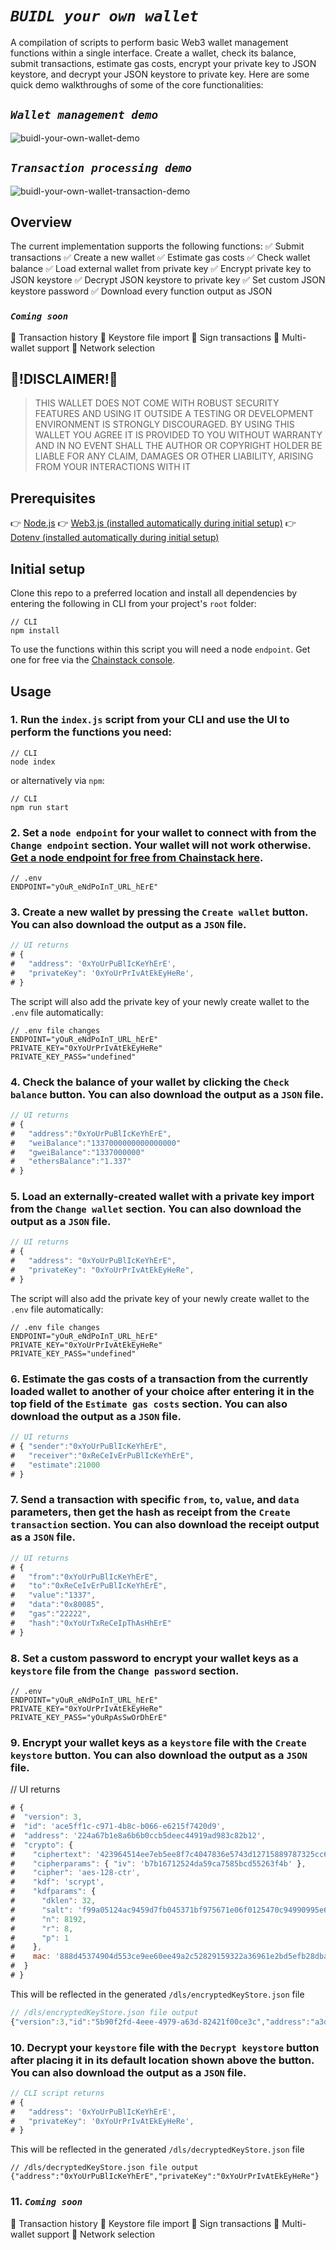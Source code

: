 # ___`BUIDL your own wallet`___

A compilation of scripts to perform basic Web3 wallet management functions within a single interface. Create a wallet, check its balance, submit transactions, estimate gas costs, encrypt your private key to JSON keystore, and decrypt your JSON keystore to private key. Here are some quick demo walkthroughs of some of the core functionalities:

## ___`Wallet management demo`___

![buidl-your-own-wallet-demo](https://user-images.githubusercontent.com/24898023/209030207-64ae8033-e129-4c61-9834-2f2b83b75af1.gif)

## ___`Transaction processing demo`___

![buidl-your-own-wallet-transaction-demo](https://user-images.githubusercontent.com/24898023/211145501-8d27389a-ce96-489e-acdc-12660b0711e3.gif)


## Overview
The current implementation supports the following functions:
✅ Submit transactions
✅ Create a new wallet
✅ Estimate gas costs
✅ Check wallet balance
✅ Load external wallet from private key
✅ Encrypt private key to JSON keystore
✅ Decrypt JSON keystore to private key
✅ Set custom JSON keystore password
✅ Download every function output as JSON

### ___`Coming soon`___
📅 Transaction history
📅 Keystore file import
📅 Sign transactions
📅 Multi-wallet support
📅 Network selection

## 🚨!DISCLAIMER!🚨
>THIS WALLET DOES NOT COME WITH ROBUST SECURITY FEATURES AND USING IT OUTSIDE A TESTING OR DEVELOPMENT ENVIRONMENT IS STRONGLY DISCOURAGED. BY USING THIS WALLET YOU AGREE IT IS PROVIDED TO YOU WITHOUT WARRANTY AND IN NO EVENT SHALL THE AUTHOR OR COPYRIGHT HOLDER BE LIABLE FOR ANY CLAIM, DAMAGES OR OTHER LIABILITY, ARISING FROM YOUR INTERACTIONS WITH IT


## Prerequisites

👉 [Node.js](https://nodejs.org/en/)
👉 [Web3.js (installed automatically during initial setup)](https://github.com/web3/web3.js)
👉 [Dotenv (installed automatically during initial setup)](https://github.com/motdotla/dotenv)

## Initial setup

Clone this repo to a preferred location and install all dependencies by entering the following in CLI from your project's `root` folder:

```shell
// CLI
npm install
```

To use the functions within this script you will need a node `endpoint`. Get one for free via the [Chainstack console](https://console.chainstack.com/).

## Usage

### 1. Run the `index.js` script from your CLI and use the UI to perform the functions you need:

```shell
// CLI
node index
```

or alternatively via `npm`:

```shell
// CLI
npm run start
```

### 2. Set a `node endpoint` for your wallet to connect with from the `Change endpoint` section. Your wallet will not work otherwise. [Get a node endpoint for free from Chainstack here](https://console.chainstack.com/).

```shell
// .env
ENDPOINT="yOuR_eNdPoInT_URL_hErE"
```

### 3. Create a new wallet by pressing the `Create wallet` button. You can also download the output as a `JSON` file.

```js
// UI returns
# {
#   "address": '0xYoUrPuBlIcKeYhErE',
#   "privateKey": '0xYoUrPrIvAtEkEyHeRe',
# }
```

The script will also add the private key of your newly create wallet to the `.env` file automatically:

```shell
// .env file changes
ENDPOINT="yOuR_eNdPoInT_URL_hErE"
PRIVATE_KEY="0xYoUrPrIvAtEkEyHeRe"
PRIVATE_KEY_PASS="undefined"
```

### 4. Check the balance of your wallet by clicking the `Check balance` button. You can also download the output as a `JSON` file.

```js
// UI returns
# {
#   "address":"0xYoUrPuBlIcKeYhErE",
#   "weiBalance":"1337000000000000000"
#   "gweiBalance":"1337000000"
#   "ethersBalance":"1.337"
# }
```

### 5. Load an externally-created wallet with a private key import from the `Change wallet` section. You can also download the output as a `JSON` file.

```js
// UI returns
# {
#   "address": "0xYoUrPuBlIcKeYhErE",
#   "privateKey": "0xYoUrPrIvAtEkEyHeRe",
# }
```

The script will also add the private key of your newly create wallet to the `.env` file automatically:

```shell
// .env file changes
ENDPOINT="yOuR_eNdPoInT_URL_hErE"
PRIVATE_KEY="0xYoUrPrIvAtEkEyHeRe"
PRIVATE_KEY_PASS="undefined"
```

### 6. Estimate the gas costs of a transaction from the currently loaded wallet to another of your choice after entering it in the top field of the `Estimate gas costs` section. You can also download the output as a `JSON` file.

```js
// UI returns
# { "sender":"0xYoUrPuBlIcKeYhErE",
#   "receiver":"0xReCeIvErPuBlIcKeYhErE",
#   "estimate":21000
# }
```

### 7. Send a transaction with specific `from`, `to`, `value`, and `data` parameters, then get the hash as receipt from the `Create transaction` section. You can also download the receipt output as a `JSON` file.

```js
// UI returns
# {
#   "from":"0xYoUrPuBlIcKeYhErE",
#   "to":"0xReCeIvErPuBlIcKeYhErE",
#   "value":"1337",
#   "data":"0x80085",
#   "gas":"22222",
#   "hash":"0xYoUrTxReCeIpThAsHhErE"
# }
```

### 8. Set a custom password to encrypt your wallet keys as a `keystore` file from the `Change password` section.

```shell
// .env
ENDPOINT="yOuR_eNdPoInT_URL_hErE"
PRIVATE_KEY="0xYoUrPrIvAtEkEyHeRe"
PRIVATE_KEY_PASS="yOuRpAsSwOrDhErE"
```

### 9. Encrypt your wallet keys as a `keystore` file with the `Create keystore` button. You can also download the output as a `JSON` file.

// UI returns
```js
# {
#  "version": 3,
#  "id": 'ace5ff1c-c971-4b8c-b066-e6215f7420d9',
#  "address": '224a67b1e8a6b6b0ccb5deec44919ad983c82b12',
#  "crypto": {
#    "ciphertext": '423964514ee7eb5ee8f7c4047836e5743d12715889787325cc65b26b2d42ab7c',
#    "cipherparams": { "iv": 'b7b16712524da59ca7585bcd55263f4b' },
#    "cipher": 'aes-128-ctr',
#    "kdf": 'scrypt',
#    "kdfparams": {
#      "dklen": 32,
#      "salt": 'f99a05124ac9459d7fb045371bf975671e06f0125470c94990995e6e0a981312',
#      "n": 8192,
#      "r": 8,
#      "p": 1
#    },
#    mac: '888d45374904d553ce9ee60ee49a2c52829159322a36961e2bd5efb28dba58c3'
#  }
# }
```

This will be reflected in the generated `/dls/encryptedKeyStore.json` file

```js
// /dls/encryptedKeyStore.json file output
{"version":3,"id":"5b90f2fd-4eee-4979-a63d-82421f00ce3c","address":"a3d13afd97d3327e29178dbd8a1bc3fc639f363b","crypto":{"ciphertext":"1b69bc20f3b55ff3b4c32ebc0825c3c2d33daf1b1c080219db05fae9d806a0e6","cipherparams":{"iv":"773dd2ad24f0fb8973dd73184f0bf2b3"},"cipher":"aes-128-ctr","kdf":"scrypt","kdfparams":{"dklen":32,"salt":"5b49ecae1740ceef08686468a6179c1d154d7fea1997e1bada81050096cb042a","n":8192,"r":8,"p":1},"mac":"8a6f36122eec78348be94fa1352ecf28be0f875b92d64924e3708b34f2440114"}}
```

### 10. Decrypt your `keystore` file with the `Decrypt keystore` button after placing it in its default location shown above the button. You can also download the output as a `JSON` file.

```js
// CLI script returns
# {
#   "address": '0xYoUrPuBlIcKeYhErE',
#   "privateKey": '0xYoUrPrIvAtEkEyHeRe',
# }
```

This will be reflected in the generated `/dls/decryptedKeyStore.json` file

```shell
// /dls/decryptedKeyStore.json file output
{"address":"0xYoUrPuBlIcKeYhErE","privateKey":"0xYoUrPrIvAtEkEyHeRe"}
```

### 11. ___`Coming soon`___
📅 Transaction history
📅 Keystore file import
📅 Sign transactions
📅 Multi-wallet support
📅 Network selection
